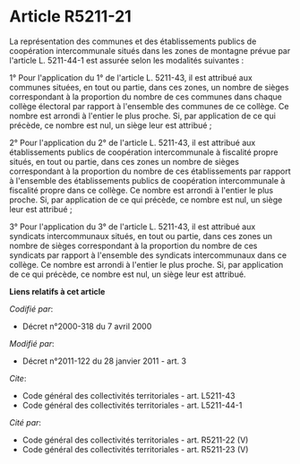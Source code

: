 # Article R5211-21

La représentation des communes et des établissements publics de coopération intercommunale situés dans les zones de montagne
prévue par l'article L. 5211-44-1 est assurée selon les modalités suivantes :

1° Pour l'application du 1° de l'article L. 5211-43, il est attribué aux communes situées, en tout ou partie, dans ces zones,
un nombre de sièges correspondant à la proportion du nombre de ces communes dans chaque collège électoral par rapport à
l'ensemble des communes de ce collège. Ce nombre est arrondi à l'entier le plus proche. Si, par application de ce qui
précède, ce nombre est nul, un siège leur est attribué ;

2° Pour l'application du 2° de l'article L. 5211-43, il est attribué aux établissements publics de coopération intercommunale
à fiscalité propre situés, en tout ou partie, dans ces zones un nombre de sièges correspondant à la proportion du nombre de
ces établissements par rapport à l'ensemble des établissements publics de coopération intercommunale à fiscalité propre dans
ce collège. Ce nombre est arrondi à l'entier le plus proche. Si, par application de ce qui précède, ce nombre est nul, un
siège leur est attribué ;

3° Pour l'application du 3° de l'article L. 5211-43, il est attribué aux syndicats intercommunaux situés, en tout ou partie,
dans ces zones un nombre de sièges correspondant à la proportion du nombre de ces syndicats par rapport à l'ensemble des
syndicats intercommunaux dans ce collège. Ce nombre est arrondi à l'entier le plus proche. Si, par application de ce qui
précède, ce nombre est nul, un siège leur est attribué.

**Liens relatifs à cet article**

_Codifié par_:

  - Décret n°2000-318 du 7 avril 2000

_Modifié par_:

  - Décret n°2011-122 du 28 janvier 2011 - art. 3

_Cite_:

  - Code général des collectivités territoriales - art. L5211-43
  - Code général des collectivités territoriales - art. L5211-44-1

_Cité par_:

  - Code général des collectivités territoriales - art. R5211-22 (V)
  - Code général des collectivités territoriales - art. R5211-23 (V)
